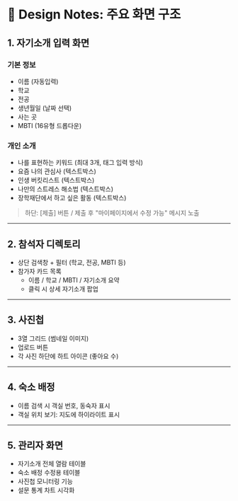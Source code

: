 # 🎨 Design Notes: 주요 화면 구조

## 1. 자기소개 입력 화면

### 기본 정보
- 이름 (자동입력)
- 학교
- 전공
- 생년월일 (날짜 선택)
- 사는 곳
- MBTI (16유형 드롭다운)

### 개인 소개
- 나를 표현하는 키워드 (최대 3개, 태그 입력 방식)
- 요즘 나의 관심사 (텍스트박스)
- 인생 버킷리스트 (텍스트박스)
- 나만의 스트레스 해소법 (텍스트박스)
- 장학재단에서 하고 싶은 활동 (텍스트박스)

> 하단: [제출] 버튼 / 제출 후 "마이페이지에서 수정 가능" 메시지 노출

---

## 2. 참석자 디렉토리
- 상단 검색창 + 필터 (학교, 전공, MBTI 등)
- 참가자 카드 목록
  - 이름 / 학교 / MBTI / 자기소개 요약
  - 클릭 시 상세 자기소개 팝업

---

## 3. 사진첩
- 3열 그리드 (썸네일 이미지)
- 업로드 버튼
- 각 사진 하단에 하트 아이콘 (좋아요 수)

---

## 4. 숙소 배정
- 이름 검색 시 객실 번호, 동숙자 표시
- 객실 위치 보기: 지도에 하이라이트 표시

---

## 5. 관리자 화면
- 자기소개 전체 열람 테이블
- 숙소 배정 수정용 테이블
- 사진첩 모니터링 기능
- 설문 통계 차트 시각화
